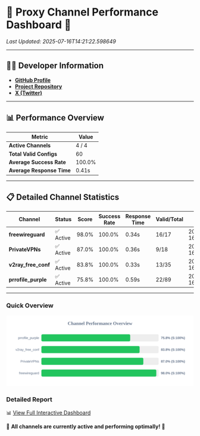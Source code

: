 # 🌟 Proxy Channel Performance Dashboard 🌟

_Last Updated: 2025-07-16T14:21:22.598649_

---

## 👩‍💻 Developer Information

- **[GitHub Profile](https://github.com/4n0nymou3)**  
- **[Project Repository](https://github.com/4n0nymou3/multi-proxy-config-fetcher)**  
- **[X (Twitter)](https://x.com/4n0nymou3)**  

---

## 📊 Performance Overview

| Metric                | Value       |
|-----------------------|-------------|
| **Active Channels**   | 4 / 4       |
| **Total Valid Configs** | 60          |
| **Average Success Rate** | 100.0%      |
| **Average Response Time** | 0.41s       |

---

## 📋 Detailed Channel Statistics

| Channel          | Status     | Score  | Success Rate | Response Time | Valid/Total | Last Success               |
|------------------|------------|--------|--------------|---------------|-------------|----------------------------|
| **freewireguard**  | ✅ Active  | 98.0%  | 100.0% | 0.34s         | 16/17       | 2025-07-16T14:21:22.596754 |
| **PrivateVPNs**  | ✅ Active  | 87.0%  | 100.0% | 0.36s         | 9/18       | 2025-07-16T14:21:22.226871 |
| **v2ray_free_conf**  | ✅ Active  | 83.8%  | 100.0% | 0.33s         | 13/35       | 2025-07-16T14:21:21.835248 |
| **prrofile_purple**  | ✅ Active  | 75.8%  | 100.0% | 0.59s         | 22/89       | 2025-07-16T14:21:21.351975 |

---

### Quick Overview
<div align="center">
  <a href="https://raw.githubusercontent.com/nullluser/NullRepo/refs/heads/main/assets/channel_stats_chart.svg">
    <img src="https://raw.githubusercontent.com/nullluser/NullRepo/refs/heads/main/assets/channel_stats_chart.svg" alt="Source Performance Statistics" width="800">
  </a>
</div>

### Detailed Report
📊 [View Full Interactive Dashboard](https://htmlpreview.github.io/?https://github.com/nullluser/NullRepo/blob/main/assets/performance_report.html)

🎉 **All channels are currently active and performing optimally!** 🎉
